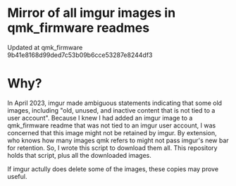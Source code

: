 # Mirror of all imgur images in qmk\_firmware readmes

Updated at qmk\_firmware 9b41e8168d99ded7c53b09b6cce53287e8244df3

# Why?

In April 2023, imgur made ambiguous statements indicating that some old images, including "old, unused, and inactive content that is not tied to a user account".
Because I knew I had added an imgur image to a qmk\_firmware readme that was not tied to an imgur user account, I was concerned that this image might not be retained by imgur.
By extension, who knows how many images qmk refers to might not pass imgur's new bar for retention.
So, I wrote this script to download them all.
This repository holds that script, plus all the downloaded images.

If imgur actully does delete some of the images, these copies may prove useful.
